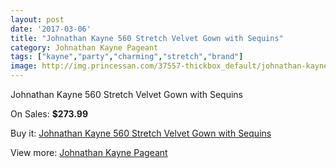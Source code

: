 ```yaml
---
layout: post
date: '2017-03-06'
title: "Johnathan Kayne 560 Stretch Velvet Gown with Sequins"
category: Johnathan Kayne Pageant
tags: ["kayne","party","charming","stretch","brand"]
image: http://img.princessan.com/37557-thickbox_default/johnathan-kayne-560-stretch-velvet-gown-with-sequins.jpg
---
```

Johnathan Kayne 560 Stretch Velvet Gown with Sequins

On Sales: **$273.99**
<a href="https://www.princessan.com/en/17433-johnathan-kayne-560-stretch-velvet-gown-with-sequins.html"><amp-img layout="responsive" width="600" height="600" src="//img.princessan.com/37557-thickbox_default/johnathan-kayne-560-stretch-velvet-gown-with-sequins.jpg" alt="Johnathan Kayne 560 Stretch Velvet Gown with Sequins 0" /></a>
<a href="https://www.princessan.com/en/17433-johnathan-kayne-560-stretch-velvet-gown-with-sequins.html"><amp-img layout="responsive" width="600" height="600" src="//img.princessan.com/37558-thickbox_default/johnathan-kayne-560-stretch-velvet-gown-with-sequins.jpg" alt="Johnathan Kayne 560 Stretch Velvet Gown with Sequins 1" /></a>

Buy it: [Johnathan Kayne 560 Stretch Velvet Gown with Sequins](https://www.princessan.com/en/17433-johnathan-kayne-560-stretch-velvet-gown-with-sequins.html "Johnathan Kayne 560 Stretch Velvet Gown with Sequins")

View more: [Johnathan Kayne Pageant](https://www.princessan.com/en/147- "Johnathan Kayne Pageant")